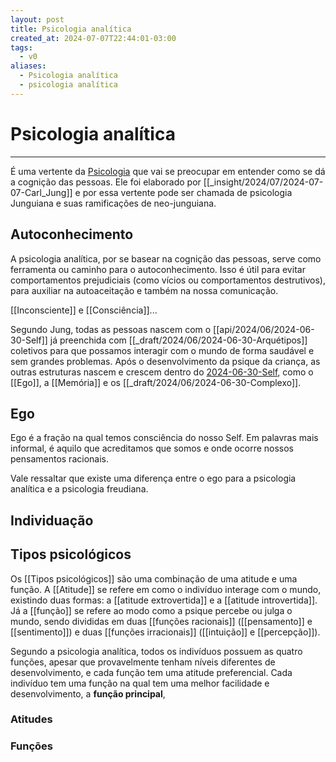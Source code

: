 ```yaml
---
layout: post
title: Psicologia analítica
created_at: 2024-07-07T22:44:01-03:00
tags:
  - v0
aliases:
  - Psicologia analítica
  - psicologia analítica
---
```

# Psicologia analítica
---

É uma vertente da [Psicologia](_draft/Psicologia.md) que vai se preocupar em entender como se dá a cognição das pessoas. Ele foi elaborado por [[_insight/2024/07/2024-07-07-Carl_Jung]] e por essa vertente pode ser chamada de psicologia Junguiana e suas ramificações de neo-junguiana.

## Autoconhecimento

A psicologia analítica, por se basear na cognição das pessoas, serve como ferramenta ou caminho para o autoconhecimento. Isso é útil para evitar comportamentos prejudiciais (como vícios ou comportamentos destrutivos), para auxiliar na autoaceitação e também na nossa comunicação. 

[[Inconsciente]] e [[Consciência]]...  

Segundo Jung, todas as pessoas nascem com o [[api/2024/06/2024-06-30-Self]] já preenchida com [[_draft/2024/06/2024-06-30-Arquétipos]] coletivos para que possamos interagir com o mundo de forma saudável e sem grandes problemas. Após o desenvolvimento da psique da criança, as outras estruturas nascem e crescem dentro do [2024-06-30-Self](api/2024/06/2024-06-30-Self.md), como o [[Ego]], a [[Memória]] e os [[_draft/2024/06/2024-06-30-Complexo]].

## Ego  
Ego é a fração na qual temos consciência do nosso Self. Em palavras mais informal, é aquilo que acreditamos que somos e onde ocorre nossos pensamentos racionais.

Vale ressaltar que existe uma diferença entre o ego para a psicologia analítica e a psicologia freudiana.

## Individuação

## Tipos psicológicos  
Os [[Tipos psicológicos]] são uma combinação de uma atitude e uma função. A [[Atitude]] se refere em como o indivíduo interage com o mundo, existindo duas formas: a [[atitude extrovertida]] e a [[atitude introvertida]]. Já a [[função]] se refere ao modo como a psique percebe ou julga o mundo, sendo divididas em duas [[funções racionais]] ([[pensamento]] e [[sentimento]]) e duas [[funções irracionais]] ([[intuição]] e [[percepção]]).

Segundo a psicologia analítica, todos os indivíduos possuem as quatro funções, apesar que provavelmente tenham níveis diferentes de desenvolvimento, e cada função tem uma atitude preferencial. Cada indivíduo tem uma função na qual tem uma melhor facilidade e desenvolvimento, a **função principal**,

### Atitudes

### Funções